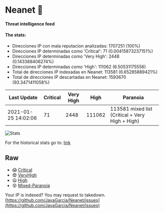 # Neanet :hocho:
#### Threat intelligence feed
#### The stats:

- Direcciones IP con mala reputacion analizadas: 1707251 (100%)
- Direcciones IP determinadas como 'Critical':  71 (0.00415873237151%)
- Direcciones IP determinadas como 'Very High':  2448 (0.143388406274%)
- Direcciones IP determinadas como 'High':  111062 (6.50531175556)
- Total de direcciones IP indexadas en Neanet:  113581 (6.65285889421%)
- Total de direcciones IP descartadas en Neanet:  1593670 (93.3471411058%)

| Last Update | Critical | Very High | High | Paranoia |
| --- | --- | --- | --- | --- |
| 2021-01-25 14:02:06 | 71 | 2448 | 111062 | 113581 mixed list (Critical + Very High + High)|

![Stats](https://docs.google.com/spreadsheets/d/e/2PACX-1vSnaNMIXVabIpDJjufMlzH7poXnshF3mgd8Is1g9ytUEzVsP5my4Trn8f-xkoLLQ38xpL3HtmUexLo6/pubchart?oid=501124687&format=image)

For the historical stats go to: [link](/stats.csv)
## Raw
- :scream: [Critical](https://raw.githubusercontent.com/JavaGarcia/Neanet/master/blacklists/neanet_critical.txt)
- :fearful: [VeryHigh](https://raw.githubusercontent.com/JavaGarcia/Neanet/master/blacklists/neanet_veryHigh.txtt)
- :frowning: [High](https://raw.githubusercontent.com/JavaGarcia/Neanet/master/blacklists/neanet_high.txt)
- :dizzy_face: [Mixed-Paranoia](https://raw.githubusercontent.com/JavaGarcia/Neanet/master/blacklists/neanet_all.txt)


Your IP is indexed? You may request to takedown. [https://github.com/JavaGarcia/Neanet/issues](https://github.com/JavaGarcia/Neanet/issues)












































































































































































































































































































































































































































































































































































































































































































































































































































































































































































































































































































































































































































































































































































































































































































































































































































































































































































































































































































































































































































































































































































































































































































































































































































































































































































































































































































































































































































































































































































































































































































































































































































































































































































































































































































































































































































































































































































































































































































